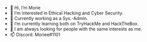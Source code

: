- 👋 Hi, I’m Morie
- 👀 I’m interested in Ethical Hacking and Cyber Security.
- 💼 Currently working as a Sys.-Admin.
- 🌱 I’m currently learning both on TryHackMe and HackTheBox.
- 💞️ I am always looking for people with the same interests as me.
- 📫 Discord: Moriee#1101

<!---
Moriegahn/Moriegahn is a ✨ special ✨ repository because its `README.md` (this file) appears on your GitHub profile.
You can click the Preview link to take a look at your changes.
--->
